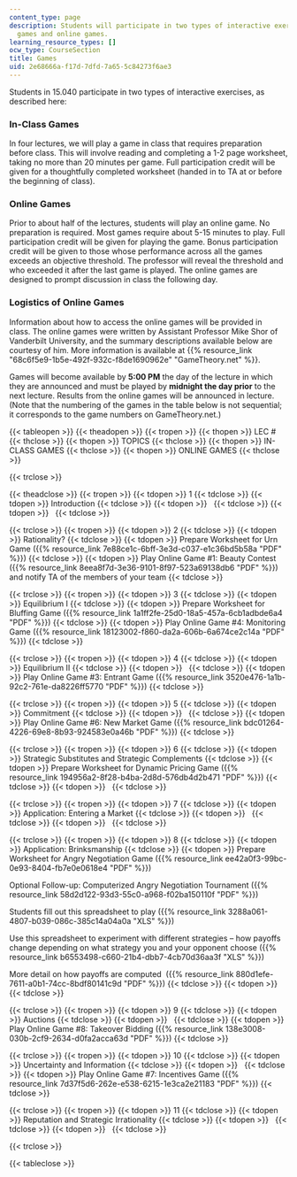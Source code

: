 ```yaml
---
content_type: page
description: Students will participate in two types of interactive exercises, in-class
  games and online games.
learning_resource_types: []
ocw_type: CourseSection
title: Games
uid: 2e68666a-f17d-7dfd-7a65-5c84273f6ae3
---
```


Students in 15.040 participate in two types of interactive exercises, as described here:

### In-Class Games

In four lectures, we will play a game in class that requires preparation before class. This will involve reading and completing a 1-2 page worksheet, taking no more than 20 minutes per game. Full participation credit will be given for a thoughtfully completed worksheet (handed in to TA at or before the beginning of class).

### Online Games

Prior to about half of the lectures, students will play an online game. No preparation is required. Most games require about 5-15 minutes to play. Full participation credit will be given for playing the game. Bonus participation credit will be given to those whose performance across all the games exceeds an objective threshold. The professor will reveal the threshold and who exceeded it after the last game is played. The online games are designed to prompt discussion in class the following day.

### Logistics of Online Games

Information about how to access the online games will be provided in class. The online games were written by Assistant Professor Mike Shor of Vanderbilt University, and the summary descriptions available below are courtesy of him. More information is available at {{% resource_link "68c6f5e9-1b5e-492f-932c-f8de1690962e" "GameTheory.net" %}}.

Games will become available by **5:00 PM** the day of the lecture in which they are announced and must be played by **midnight the day prior** to the next lecture. Results from the online games will be announced in lecture. (Note that the numbering of the games in the table below is not sequential; it corresponds to the game numbers on GameTheory.net.)

{{< tableopen >}}
{{< theadopen >}}
{{< tropen >}}
{{< thopen >}}
LEC #
{{< thclose >}}
{{< thopen >}}
TOPICS
{{< thclose >}}
{{< thopen >}}
IN-CLASS GAMES
{{< thclose >}}
{{< thopen >}}
ONLINE GAMES
{{< thclose >}}

{{< trclose >}}

{{< theadclose >}}
{{< tropen >}}
{{< tdopen >}}
1
{{< tdclose >}}
{{< tdopen >}}
Introduction
{{< tdclose >}}
{{< tdopen >}}
 
{{< tdclose >}}
{{< tdopen >}}
 
{{< tdclose >}}

{{< trclose >}}
{{< tropen >}}
{{< tdopen >}}
2
{{< tdclose >}}
{{< tdopen >}}
Rationality?
{{< tdclose >}}
{{< tdopen >}}
Prepare Worksheet for Urn Game ({{% resource_link 7e88ce1c-6bff-3e3d-c037-e1c36bd5b58a "PDF" %}})
{{< tdclose >}}
{{< tdopen >}}
Play Online Game #1: Beauty Contest ({{% resource_link 8eea8f7d-3e36-9101-8f97-523a69138db6 "PDF" %}}) and notify TA of the members of your team
{{< tdclose >}}

{{< trclose >}}
{{< tropen >}}
{{< tdopen >}}
3
{{< tdclose >}}
{{< tdopen >}}
Equilibrium I
{{< tdclose >}}
{{< tdopen >}}
Prepare Worksheet for Bluffing Game ({{% resource_link 1a1ff2fe-25d0-18a5-457a-6cb1adbde6a4 "PDF" %}})
{{< tdclose >}}
{{< tdopen >}}
Play Online Game #4: Monitoring Game ({{% resource_link 18123002-f860-da2a-606b-6a674ce2c14a "PDF" %}})
{{< tdclose >}}

{{< trclose >}}
{{< tropen >}}
{{< tdopen >}}
4
{{< tdclose >}}
{{< tdopen >}}
Equilibrium II
{{< tdclose >}}
{{< tdopen >}}
 
{{< tdclose >}}
{{< tdopen >}}
Play Online Game #3: Entrant Game ({{% resource_link 3520e476-1a1b-92c2-761e-da8226ff5770 "PDF" %}})
{{< tdclose >}}

{{< trclose >}}
{{< tropen >}}
{{< tdopen >}}
5
{{< tdclose >}}
{{< tdopen >}}
Commitment
{{< tdclose >}}
{{< tdopen >}}
 
{{< tdclose >}}
{{< tdopen >}}
Play Online Game #6: New Market Game ({{% resource_link bdc01264-4226-69e8-8b93-924583e0a46b "PDF" %}})
{{< tdclose >}}

{{< trclose >}}
{{< tropen >}}
{{< tdopen >}}
6
{{< tdclose >}}
{{< tdopen >}}
Strategic Substitutes and Strategic Complements
{{< tdclose >}}
{{< tdopen >}}
Prepare Worksheet for Dynamic Pricing Game ({{% resource_link 194956a2-8f28-b4ba-2d8d-576db4d2b471 "PDF" %}})
{{< tdclose >}}
{{< tdopen >}}
 
{{< tdclose >}}

{{< trclose >}}
{{< tropen >}}
{{< tdopen >}}
7
{{< tdclose >}}
{{< tdopen >}}
Application: Entering a Market
{{< tdclose >}}
{{< tdopen >}}
 
{{< tdclose >}}
{{< tdopen >}}
 
{{< tdclose >}}

{{< trclose >}}
{{< tropen >}}
{{< tdopen >}}
8
{{< tdclose >}}
{{< tdopen >}}
Application: Brinksmanship
{{< tdclose >}}
{{< tdopen >}}
Prepare Worksheet for Angry Negotiation Game ({{% resource_link ee42a0f3-99bc-0e93-8404-fb7e0e0618e4 "PDF" %}})  
  
Optional Follow-up: Computerized Angry Negotiation Tournament ({{% resource_link 58d2d122-93d3-55c0-a968-f02ba150110f "PDF" %}})  
  
Students fill out this spreadsheet to play ({{% resource_link 3288a061-4807-b039-086c-385c14a04a0a "XLS" %}})  
  
Use this spreadsheet to experiment with different strategies – how payoffs change depending on what strategy you and your opponent choose ({{% resource_link b6553498-c660-21b4-dbb7-4cb70d36aa3f "XLS" %}})  
  
More detail on how payoffs are computed  ({{% resource_link 880d1efe-7611-a0b1-74cc-8bdf80141c9d "PDF" %}})
{{< tdclose >}}
{{< tdopen >}}
 
{{< tdclose >}}

{{< trclose >}}
{{< tropen >}}
{{< tdopen >}}
9
{{< tdclose >}}
{{< tdopen >}}
Auctions
{{< tdclose >}}
{{< tdopen >}}
 
{{< tdclose >}}
{{< tdopen >}}
Play Online Game #8: Takeover Bidding ({{% resource_link 138e3008-030b-2cf9-2634-d0fa2acca63d "PDF" %}})
{{< tdclose >}}

{{< trclose >}}
{{< tropen >}}
{{< tdopen >}}
10
{{< tdclose >}}
{{< tdopen >}}
Uncertainty and Information
{{< tdclose >}}
{{< tdopen >}}
 
{{< tdclose >}}
{{< tdopen >}}
Play Online Game #7: Incentives Game ({{% resource_link 7d37f5d6-262e-e538-6215-1e3ca2e21183 "PDF" %}})
{{< tdclose >}}

{{< trclose >}}
{{< tropen >}}
{{< tdopen >}}
11
{{< tdclose >}}
{{< tdopen >}}
Reputation and Strategic Irrationality
{{< tdclose >}}
{{< tdopen >}}
 
{{< tdclose >}}
{{< tdopen >}}
 
{{< tdclose >}}

{{< trclose >}}

{{< tableclose >}}